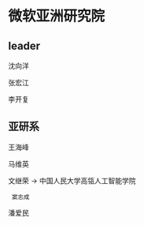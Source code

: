 # 微软亚洲研究院

## leader

沈向洋

张宏江

李开复

## 亚研系

王海峰

马维英

文继荣 -&gt;  中国人民大学高瓴人工智能学院

     窦志成

潘爱民







